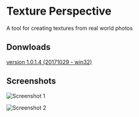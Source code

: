 # Texture Perspective
A tool for creating textures from real world photos 


## Donwloads
[version 1.0.1.4 (20171029 - win32)](https://sourceforge.net/projects/texture-perspective/files/DD_TEXTURE_1.0.1.4/DD_TEXTURE_1.0.1.4_bin.zip/download)

## Screenshots

![Screenshot 1](https://i.postimg.cc/XNTLPpRN/1.png "Screenshot 1")

![Screenshot 2](https://i.postimg.cc/23R1xpXm/2.png "Screenshot 2")



